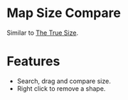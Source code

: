 # Map Size Compare

Similar to [The True Size](https://thetruesize.com/).

# Features

- Search, drag and compare size.
- Right click to remove a shape.